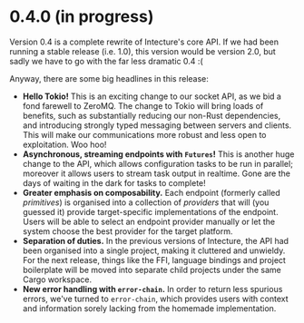 # 0.4.0 (in progress)

Version 0.4 is a complete rewrite of Intecture's core API. If we had been running a stable release (i.e. 1.0), this version would be version 2.0, but sadly we have to go with the far less dramatic 0.4 :(

Anyway, there are some big headlines in this release:

- **Hello Tokio!** This is an exciting change to our socket API, as we bid a fond farewell to ZeroMQ. The change to Tokio will bring loads of benefits, such as substantially reducing our non-Rust dependencies, and introducing strongly typed messaging between servers and clients. This will make our communications more robust and less open to exploitation. Woo hoo!
- **Asynchronous, streaming endpoints with `Futures`!** This is another huge change to the API, which allows configuration tasks to be run in parallel; moreover it allows users to stream task output in realtime. Gone are the days of waiting in the dark for tasks to complete!
- **Greater emphasis on composability.** Each endpoint (formerly called _primitives_) is organised into a collection of _providers_ that will (you guessed it) provide target-specific implementations of the endpoint. Users will be able to select an endpoint provider manually or let the system choose the best provider for the target platform.
- **Separation of duties.** In the previous versions of Intecture, the API had been organised into a single project, making it cluttered and unwieldy. For the next release, things like the FFI, language bindings and project boilerplate will be moved into separate child projects under the same Cargo workspace.
- **New error handling with `error-chain`.** In order to return less spurious errors, we've turned to `error-chain`, which provides users with context and information sorely lacking from the homemade implementation.
